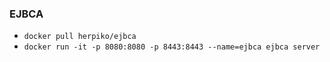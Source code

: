 ### EJBCA

- `docker pull herpiko/ejbca`
- `docker run -it -p 8080:8080 -p 8443:8443 --name=ejbca ejbca server`
